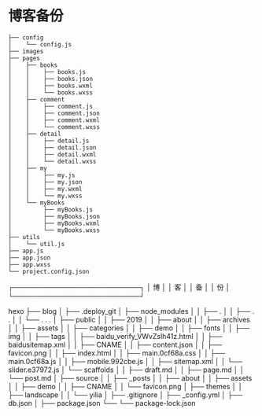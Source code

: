 # 博客备份

    ├── config
    │    └── config.js
    ├── images
    ├── pages
    │    ├── books
    │    │    ├── books.js
    │    │    ├── books.json
    │    │    ├── books.wxml
    │    │    └── books.wxss
    │    ├── comment
    │    │    ├── comment.js
    │    │    ├── comment.json
    │    │    ├── comment.wxml
    │    │    └── comment.wxss
    │    ├── detail
    │    │    ├── detail.js
    │    │    ├── detail.json
    │    │    ├── detail.wxml
    │    │    └── detail.wxss
    │    ├── my
    │    │    ├── my.js
    │    │    ├── my.json
    │    │    ├── my.wxml
    │    │    └── my.wxss
    │    └── myBooks   
    │         ├── myBooks.js
    │         ├── myBooks.json
    │         ├── myBooks.wxml
    │         └── myBooks.wxss
    ├── utils
    │    └── util.js
    ├── app.js
    ├── app.json
    ├── app.wxss
    └── project.config.json


┌──────────────────────────┐
│       博                 │
│       客                 │ 
│       备                 │
│       份                 │
└──────────────────────────┘  


   hexo
    ├── blog
    │   ├── .deploy_git
    │   ├── node_modules
    │   │   ├── .
    │   │   ├── . .
    │   │   └── . . .
    │   ├── public
    │   │   ├── 2019
    │   │   ├── about
    │   │   ├── archives
    │   │   ├── assets
    │   │   ├── categories
    │   │   ├── demo
    │   │   ├── fonts
    │   │   ├── img
    │   │   ├── tags
    │   │   ├── baidu_verify_VWvZslh41z.html
    │   │   ├── baidusitemap.xml
    │   │   ├── CNAME
    │   │   ├── content.json
    │   │   ├── favicon.png
    │   │   ├── index.html
    │   │   ├── main.0cf68a.css
    │   │   ├── main.0cf68a.js
    │   │   ├── mobile.992cbe.js
    │   │   ├── sitemap.xml
    │   │   └── slider.e37972.js
    │   └── scaffolds
    │   │   ├── draft.md
    │   │   ├── page.md
    │   │   └── post.md
    │   ├── source
    │   │   ├── _posts
    │   │   ├── about
    │   │   ├── assets
    │   │   ├── demo
    │   │   ├── CNAME
    │   │   └── favicon.png
    │   ├── themes
    │   │   ├── landscape
    │   │   └── yilia
    │   ├── .gitignore
    │   ├── _config.yml
    │   ├── db.json
    │   ├── package.json
    └── └── package-lock.json
